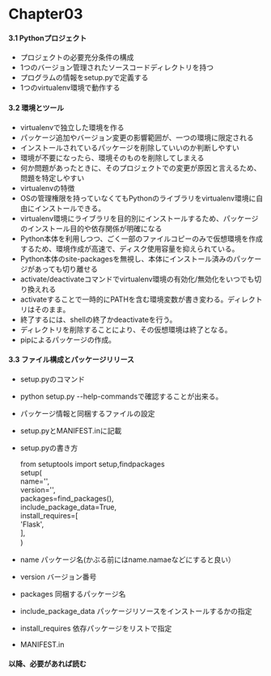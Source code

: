 # Chapter03
#### 3.1 Pythonプロジェクト  
+ プロジェクトの必要充分条件の構成
 + 1つのバージョン管理されたソースコードディレクトリを持つ
 + プログラムの情報をsetup.pyで定義する
 + 1つのvirtualenv環境で動作する  

#### 3.2 環境とツール
+ virtualenvで独立した環境を作る
 + パッケージ追加やバージョン変更の影響範囲が、一つの環境に限定される
 + インストールされているパッケージを削除していいのか判断しやすい
 + 環境が不要になったら、環境そのものを削除してしまえる
 + 何か問題があったときに、そのプロジェクトでの変更が原因と言えるため、問題を特定しやすい
+ virtualenvの特徴
 + OSの管理権限を持っていなくてもPythonのライブラリをvirtualenv環境に自由にインストールできる。
 + virtualenv環境にライブラリを目的別にインストールするため、パッケージのインストール目的や依存関係が明確になる
 + Python本体を利用しつつ、ごく一部のファイルコピーのみで仮想環境を作成するため、環境作成が高速で、ディスク使用容量を抑えられている。
 + Python本体のsite-packagesを無視し、本体にインストール済みのパッケージがあっても切り離せる
 + activate/deactivateコマンドでvirtualenv環境の有効化/無効化をいつでも切り換えれる
  + activateすることで一時的にPATHを含む環境変数が書き変わる。ディレクトリはそのまま。
  + 終了するには、shellの終了かdeactivateを行う。
  + ディレクトリを削除することにより、その仮想環境は終了となる。
 + pipによるパッケージの作成。  

#### 3.3 ファイル構成とパッケージリリース
 + setup.pyのコマンド
  + python setup.py --help-commandsで確認することが出来る。
 + パッケージ情報と同梱するファイルの設定
  + setup.pyとMANIFEST.inに記載
 + setup.pyの書き方  

    from setuptools import setup,findpackages  
    setup(  
        name='',  
        version='',  
        packages=find_packages(),  
        include_package_data=True,  
        install_requires=[  
            'Flask',  
        ],  
        )　　　

  + name パッケージ名(かぶる前にはname.namaeなどにすると良い）
  + version バージョン番号
  + packages 同梱するパッケージ名
  + include_package_data パッケージリソースをインストールするかの指定
  + install_requires 依存パッケージをリストで指定
 + MANIFEST.in
#### 以降、必要があれば読む